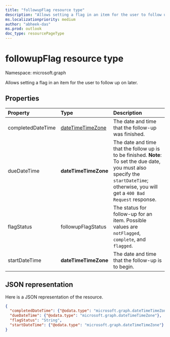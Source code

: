 ```yaml
---
title: "followupFlag resource type"
description: "Allows setting a flag in an item for the user to follow up on later. "
ms.localizationpriority: medium
author: "abheek-das"
ms.prod: outlook
doc_type: resourcePageType
---
```


# followupFlag resource type

Namespace: microsoft.graph


Allows setting a flag in an item for the user to follow up on later.

## Properties
| Property	   | Type	|Description|
|:---------------|:--------|:----------|
|completedDateTime|[dateTimeTimeZone](datetimetimezone.md)|The date and time that the follow-up was finished.|
|dueDateTime|**dateTimeTimeZone**|The date and time that the follow up is to be finished. **Note**: To set the due date, you must also specify the `startDateTime`; otherwise, you will get a `400 Bad Request` response.|
|flagStatus|followupFlagStatus|The status for follow-up for an item. Possible values are `notFlagged`, `complete`, and `flagged`.|
|startDateTime|**dateTimeTimeZone**|The date and time that the follow-up is to begin.|

## JSON representation

Here is a JSON representation of the resource.

<!-- {
  "blockType": "resource",
  "optionalProperties": [

  ],
  "@odata.type": "microsoft.graph.followupFlag"
}-->

```json
{
  "completedDateTime": {"@odata.type": "microsoft.graph.dateTimeTimeZone"},
  "dueDateTime": {"@odata.type": "microsoft.graph.dateTimeTimeZone"},
  "flagStatus": "String",
  "startDateTime": {"@odata.type": "microsoft.graph.dateTimeTimeZone"}
}

```

<!-- uuid: 8fcb5dbc-d5aa-4681-8e31-b001d5168d79
2015-10-25 14:57:30 UTC -->
<!-- {
  "type": "#page.annotation",
  "description": "followupFlag resource",
  "keywords": "",
  "section": "documentation",
  "tocPath": ""
}-->

